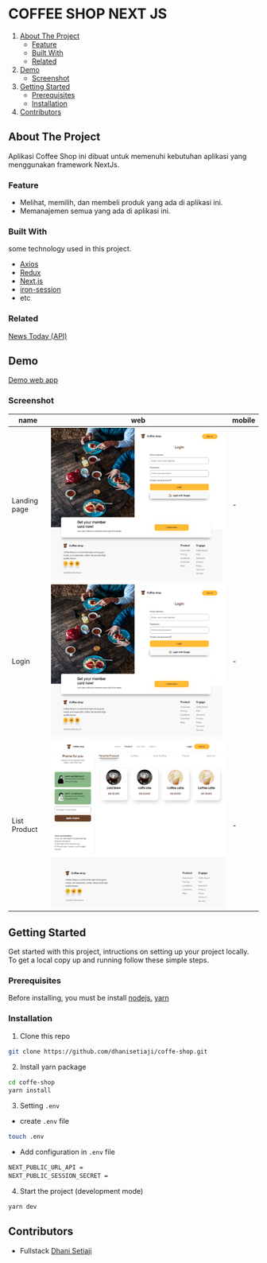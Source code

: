 # COFFEE SHOP NEXT JS
<!-- NAVIGATION -->
<ol>
    <li>
      <a href="#about-the-project">About The Project</a>
      <ul>
        <li><a href="#feature">Feature</a></li>
        <li><a href="#built-with">Built With</a></li>
        <li><a href="#related">Related</a></li>
      </ul>
    </li>
    <li><a href="#demo">Demo</a>
          <ul>
        <li><a href="#screenshot">Screenshot</a></li>
      </ul>
    </li>
    <li>
      <a href="#getting-started">Getting Started</a>
      <ul>
        <li><a href="#prerequisites">Prerequisites</a></li>
        <li><a href="#installation">Installation</a></li>
      </ul>
    </li>
    <li><a href="#contributors">Contributors</a></li>
</ol>
<!-- ABOUT THE PROJECT -->

## About The Project

Aplikasi Coffee Shop ini dibuat untuk memenuhi kebutuhan aplikasi yang menggunakan framework NextJs.

### Feature

- Melihat, memilih, dan membeli produk yang ada di aplikasi ini.
- Memanajemen semua yang ada di aplikasi ini.


### Built With

some technology used in this project.
- [Axios](https://www.npmjs.com/package/axios)
- [Redux](https://redux.js.org/)
- [Next.js](https://nextjs.org/)
- [iron-session](https://www.npmjs.com/package/iron-session)
- etc
<!-- - ditambahin lagi -->
### Related

[News Today (API)](https://github.com/dhanisetiaji/coffe-shop-be)

## Demo

[Demo web app](https://coffe-shop-sooty.vercel.app/)
### Screenshot
<!-- kalau bisa dibuat tabel antara tampilan web dan mobile -->
|name  | web   | mobile |
| ------------- | ------------- | -------------|
| Landing page       | ![landing](https://raw.githubusercontent.com/dhanisetiaji/coffe-shop/main/screenshot/login.png)| -|
| Login        | ![login](https://raw.githubusercontent.com/dhanisetiaji/coffe-shop/main/screenshot/login.png)| - |
| List Product        | ![listproduct](https://raw.githubusercontent.com/dhanisetiaji/coffe-shop/main/screenshot/listproduct.png)| - |

<!-- GETTING STARTED -->
## Getting Started

Get started with this project, intructions on setting up your project locally.<br />
To get a local copy up and running follow these simple steps.
### Prerequisites

Before installing, you must be install [nodejs.](https://nodejs.org) [yarn](https://yarnpkg.com/getting-started/install)
### Installation

1. Clone this repo
 
```sh
git clone https://github.com/dhanisetiaji/coffe-shop.git
```
2. Install yarn package

```sh
cd coffe-shop
yarn install
```

3. Setting `.env`

- create `.env` file

```sh
touch .env
```

- Add configuration in `.env` file

```sh
NEXT_PUBLIC_URL_API =
NEXT_PUBLIC_SESSION_SECRET =
```

4. Start the project (development mode)


```sh
yarn dev
```

<!-- Contributors -->
## Contributors

- Fullstack [Dhani Setiaji](https://github.com/dhanisetiaji)
